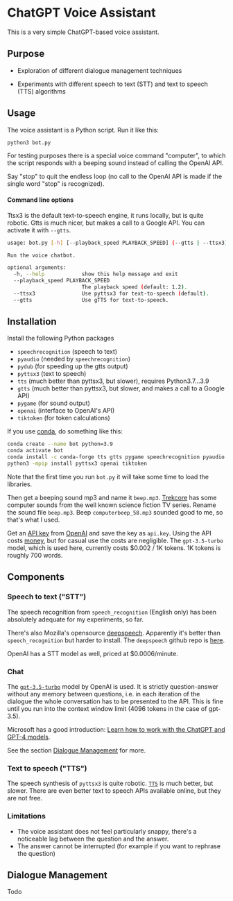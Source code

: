 # ChatGPT Voice Assistant

This is a very simple ChatGPT-based voice assistant.

## Purpose

- Exploration of different dialogue management techniques

- Experiments with different speech to text (STT) and text to speech (TTS) algorithms

## Usage

The voice assistant is a Python script. Run it like this:

```bash
python3 bot.py
```

For testing purposes there is a special voice command "computer", to which the script responds with a beeping sound instead of calling the OpenAI API.

Say "stop" to quit the endless loop (no call to the OpenAI API is made if the single word "stop" is recognized).

#### Command line options

Ttsx3 is the default text-to-speech engine, it runs locally, but is quite robotic. Gtts is much nicer, but makes a call to a Google API. You can activate it with `--gtts`.

```bash
usage: bot.py [-h] [--playback_speed PLAYBACK_SPEED] (--gtts | --ttsx3)

Run the voice chatbot.

optional arguments:
  -h, --help            show this help message and exit
  --playback_speed PLAYBACK_SPEED
                        The playback speed (default: 1.2).
  --ttsx3               Use pyttsx3 for text-to-speech (default).
  --gtts                Use gTTS for text-to-speech.
```

## Installation

Install the following Python packages

- `speechrecognition` (speech to text)
- `pyaudio` (needed by `speechrecognition`)
- `pydub` (for speeding up the gtts output)
- `pyttsx3` (text to speech)
- `tts` (much better than pyttsx3, but slower), requires Python3.7...3.9
- `gtts` (much better than pyttsx3, but slower, and makes a call to a Google API)
- `pygame` (for sound output)
- `openai` (interface to OpenAI's API)
- `tiktoken` (for token calculations)

If you use [conda](https://docs.conda.io/en/latest/miniconda.html), do something like this:

```bash
conda create --name bot python=3.9
conda activate bot
conda install -c conda-forge tts gtts pygame speechrecognition pyaudio
python3 -mpip install pyttsx3 openai tiktoken
```

Note that the first time you run `bot.py` it will take some time to load the libraries.

Then get a beeping sound mp3 and name it `beep.mp3`.
[Trekcore](https://www.trekcore.com/audio/) has some computer sounds from the well known science fiction TV series.
Rename the sound file `beep.mp3`. Beep `computerbeep_58.mp3` sounded good to me, so that's what I used.

Get an [API key](https://help.openai.com/en/collections/3675940-getting-started-with-openai-api) from [OpenAI](https://openai.com) and save the key as `api.key`. Using the API costs [money](https://openai.com/pricing), but for casual use the costs are negligible. 
The `gpt-3.5-turbo` model, which is used here, currently costs $0.002 / 1K tokens. 1K tokens is roughly 700 words.

## Components

### Speech to text ("STT")

The speech recognition from `speech_recognition` (English only) has been absolutely adequate for my experiments, so far.

There's also Mozilla's opensource [deepspeech](https://deepspeech.readthedocs.io/en/r0.9/?badge=latest). Apparently it's better than `speech_recognition` but harder to install. The `deepspeech` github repo is [here](https://github.com/mozilla/DeepSpeech).

OpenAI has a STT model as well, priced at $0.0006/minute.

### Chat

The [`gpt-3.5-turbo`](https://platform.openai.com/docs/models/gpt-3-5) model by OpenAI is used. It is strictly question-answer without any memory between questions, i.e. in each iteration of the dialogue the whole conversation has to be presented to the API. This is fine until you run into the context window limit (4096 tokens in the case of gpt-3.5).

Microsoft has a good introduction: [Learn how to work with the ChatGPT and GPT-4 models](https://learn.microsoft.com/en-us/azure/cognitive-services/openai/how-to/chatgpt?pivots=programming-language-chat-completions).

See the section [Dialogue Management](#dialogue-management) for more.

### Text to speech ("TTS")

The speech synthesis of `pyttsx3` is quite robotic. [`TTS`](https://github.com/mozilla/TTS) is much better, but slower.
There are even better text to speech APIs available online, but they are not free.

### Limitations

- The voice assistant does not feel particularly snappy, there's a noticeable lag between the question and the answer.
- The answer cannot be interrupted (for example if you want to rephrase the question)

## Dialogue Management

Todo
